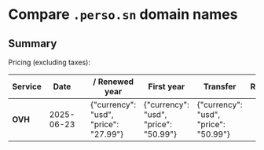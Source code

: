 # Compare `.perso.sn` domain names

## Summary

Pricing (excluding taxes):

| Service | Date |  | / Renewed year | First year | Transfer | Restoration |
|--|--|--|--|--|--|--|
| **OVH** | 2025-06-23 |  | {"currency": "usd", "price": "27.99"} | {"currency": "usd", "price": "50.99"} | {"currency": "usd", "price": "50.99"} |  |
